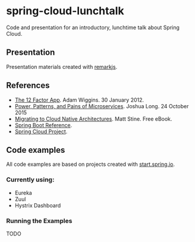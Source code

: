 # spring-cloud-lunchtalk
Code and presentation for an introductory, lunchtime talk about Spring Cloud.

## Presentation
Presentation materials created with [remarkjs](https://github.com/gnab/remark).

## References

- [The 12 Factor App](http://12factor.net). Adam Wiggins. 30 January 2012.
- [Power, Patterns, and Pains of Microservices](https://dzone.com/articles/the-power-patterns-and-pains-of-microservices).
  Joshua Long. 24 October 2015
- [Migrating to Cloud Native Architectures](http://pivotal.io/platform/migrating-to-cloud-native-application-architectures-ebook). Matt
  Stine. Free eBook.
- [Spring Boot Reference](http://docs.spring.io/spring-boot/docs/current/reference/htmlsingle/).
- [Spring Cloud Project](http://projects.spring.io/spring-cloud/).

## Code examples
All code examples are based on projects created with [start.spring.io](https://start.spring.io).

### Currently using:

- Eureka
- Zuul
- Hystrix Dashboard

### Running the Examples

TODO
